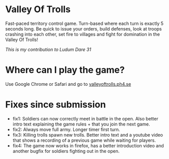 # Valley Of Trolls

Fast-paced territory control game. Turn-based where each turn is exactly 5 seconds long. Be quick to issue your orders, build defenses, look at troops crashing into each other, set fire to villages and fight for domination in the Valley Of Trolls!

*This is my contribution to Ludum Dare 31*

# Where can I play the game?

Use Google Chrome or Safari and go to [valleyoftrolls.ph4.se](http://valleyoftrolls.ph4.se/)

# Fixes since submission

- fix1: Soldiers can now correctly meet in battle in the open. Also better intro text explaining the game rules + that you join the next game.
- fix2: Always move full army. Longer timer first turn.
- fix3: Killing trolls spawn new trolls. Better intro text and a youtube video that shows a recording of a previous game while waiting for players.
- fix4: The game now works in firefox, has a better introduction video and another bugfix for soldiers fighting out in the open.
